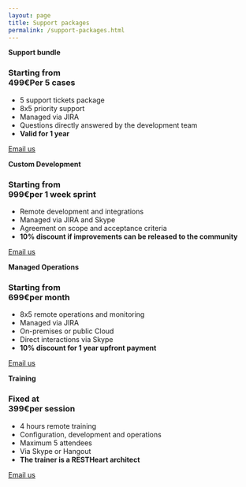 ```yaml
---
layout: page
title: Support packages
permalink: /support-packages.html
---
```


<section class="pricing slice color1" style="padding:0">
    <div class="container-fluid">
        <div class="row">
            <div class="col-md-3 col-sm-6">
                <div class="pricingBloc">
                    <strong class="text-info">Support bundle</strong>
                    <h3><span>Starting from</span><br />499€<span>Per 5 cases</span></h3>
                    <ul>
                        <li>5 support tickets package</li>
                        <li>8x5 priority support</li>
                        <li>Managed via JIRA</li>
                        <li>Questions directly answered by the development team</li>
                        <li><strong>Valid for 1 year</strong></li>
                    </ul>
                    <p class="sign">
                        <a class="btn" href="mailto:info@softinstigate.com?subject=Support_ticket_package%20Sales%20Inqury">
                            Email us
                        </a>
                    </p>
                </div>
            </div>
            <div class="col-md-3 col-sm-6">
                <div class="pricingBloc">
                    <strong class="text-info">Custom Development</strong>
                    <h3><span>Starting from</span><br />999€<span>per 1 week sprint</span></h3>
                    <ul>
                        <li>Remote development and integrations</li>
                        <li>Managed via JIRA and Skype</li>
                        <li>Agreement on scope and acceptance criteria</li>
                        <li><strong>10% discount if improvements can be released to the community</strong></li>
                    </ul>
                    <p class="sign">
                        <a class="btn" href="mailto:info@softinstigate.com?subject=Custom_development%20Sales%20Inqury">Email us</a>
                    </p>
                </div>
            </div>
            <div class="col-md-3 col-sm-6">
                <div class="pricingBloc">
                    <strong class="text-info">Managed Operations</strong>
                    <h3><span>Starting from</span><br />699€<span>per month</span></h3>
                    <ul>
                        <li>8x5 remote operations and monitoring</li>
                        <li>Managed via JIRA</li>
                        <li>On-premises or public Cloud</li>
                        <li>Direct interactions via Skype</li>
                        <li><strong>10% discount for 1 year upfront payment</strong></li>
                    </ul>
                    <p class="sign">
                        <a class="btn" href="mailto:info@softinstigate.com?subject=Support_and_priority_maintenance%20Sales%20Inqury">Email us</a>
                    </p>
                </div>
            </div>
            <div class="col-md-3 col-sm-6">
                <div class="pricingBloc">
                    <strong class="text-info">Training</strong>
                    <h3><span>Fixed at</span><br />399€<span>per session</span></h3>
                    <ul>
                        <li>4 hours remote training</li>
                        <li>Configuration, development and operations</li>
                        <li>Maximum 5 attendees</li>
                        <li>Via Skype or Hangout</li>
                        <li><strong>The trainer is a RESTHeart architect</strong></li>
                    </ul>
                    <p class="sign">
                        <a class="btn" href="mailto:info@softinstigate.com?subject=Training%20Sales%20Inqury">Email us</a>
                    </p>
                </div>
            </div>
        </div>
    </div>
</section>
